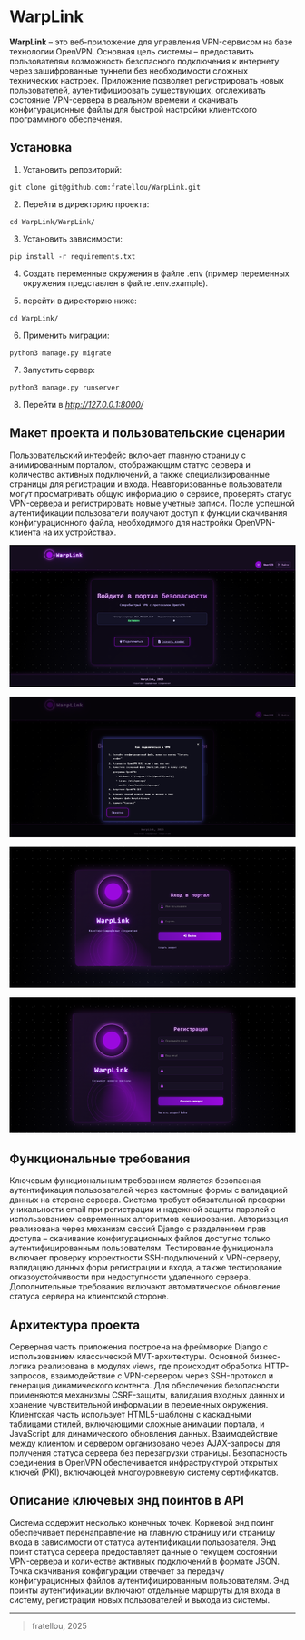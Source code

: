 # WarpLink

**WarpLink** – это веб-приложение для управления VPN-сервисом на базе технологии OpenVPN. Основная цель системы – предоставить пользователям возможность безопасного подключения к интернету через зашифрованные туннели без необходимости сложных технических настроек. Приложение позволяет регистрировать новых пользователей, аутентифицировать существующих, отслеживать состояние VPN-сервера в реальном времени и скачивать конфигурационные файлы для быстрой настройки клиентского программного обеспечения.

## Установка

1. Установить репозиторий:

```
git clone git@github.com:fratellou/WarpLink.git
```

2. Перейти в директорию проекта:

```
cd WarpLink/WarpLink/
```

3. Установить зависимости:

```
pip install -r requirements.txt
```

4. Создать переменные окружения в файле .env (пример переменных окружения представлен в файле .env.example).

5. перейти в директорию ниже:

```
cd WarpLink/
```

6. Применить миграции:
```
python3 manage.py migrate
```

7. Запустить сервер:

```
python3 manage.py runserver
```

8. Перейти в *http://127.0.0.1:8000/*

## Макет проекта и пользовательские сценарии

Пользовательский интерфейс включает главную страницу с анимированным порталом, отображающим статус сервера и количество активных подключений, а также специализированные страницы для регистрации и входа. Неавторизованные пользователи могут просматривать общую информацию о сервисе, проверять статус VPN-сервера и регистрировать новые учетные записи. После успешной аутентификации пользователи получают доступ к функции скачивания конфигурационного файла, необходимого для настройки OpenVPN-клиента на их устройствах.

![alt text](WarpLink/readme_images/image.png)

![alt text](WarpLink/readme_images/image-1.png)

![alt text](WarpLink/readme_images/image-2.png)

![alt text](WarpLink/readme_images/image-3.png)

## Функциональные требования

Ключевым функциональным требованием является безопасная аутентификация пользователей через кастомные формы с валидацией данных на стороне сервера. Система требует обязательной проверки уникальности email при регистрации и надежной защиты паролей с использованием современных алгоритмов хеширования. 
Авторизация реализована через механизм сессий Django с разделением прав доступа – скачивание конфигурационных файлов доступно только аутентифицированным пользователям. 
Тестирование функционала включает проверку корректности SSH-подключений к VPN-серверу, валидацию данных форм регистрации и входа, а также тестирование отказоустойчивости при недоступности удаленного сервера. Дополнительные требования включают автоматическое обновление статуса сервера на клиентской стороне.

## Архитектура проекта

Серверная часть приложения построена на фреймворке Django с использованием классической MVT-архитектуры. Основной бизнес-логика реализована в модулях views, где происходит обработка HTTP-запросов, взаимодействие с VPN-сервером через SSH-протокол и генерация динамического контента. 
Для обеспечения безопасности применяются механизмы CSRF-защиты, валидация входных данных и хранение чувствительной информации в переменных окружения. 
Клиентская часть использует HTML5-шаблоны с каскадными таблицами стилей, включающими сложные анимации портала, и JavaScript для динамического обновления данных. Взаимодействие между клиентом и сервером организовано через AJAX-запросы для получения статуса сервера без перезагрузки страницы.
Безопасность соединения в OpenVPN обеспечивается инфраструктурой открытых ключей (PKI), включающей многоуровневую систему сертификатов.

## Описание ключевых энд поинтов в API

Система содержит несколько конечных точек. Корневой энд поинт обеспечивает перенаправление на главную страницу или страницу входа в зависимости от статуса аутентификации пользователя. Энд поинт статуса сервера предоставляет данные о текущем состоянии VPN-сервера и количестве активных подключений в формате JSON. Точка скачивания конфигурации отвечает за передачу конфигурационных файлов аутентифицированным пользователям. 
Энд поинты аутентификации включают отдельные маршруты для входа в систему, регистрации новых пользователей и выхода из системы. 

---
> fratellou, 2025